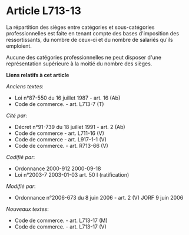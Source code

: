 # Article L713-13

La répartition des sièges entre catégories et sous-catégories professionnelles est faite en tenant compte des bases
d'imposition des ressortissants, du nombre de ceux-ci et du nombre de salariés qu'ils emploient.

Aucune des catégories professionnelles ne peut disposer d'une représentation supérieure à la moitié du nombre des sièges.

**Liens relatifs à cet article**

_Anciens textes_:

  - Loi n°87-550 du 16 juillet 1987 - art. 16 (Ab)
  - Code de commerce. - art. L713-7 (T)

_Cité par_:

  - Décret n°91-739 du 18 juillet 1991 - art. 2 (Ab)
  - Code de commerce - art. L711-16 (V)
  - Code de commerce - art. L917-1-1 (V)
  - Code de commerce. - art. R713-66 (V)

_Codifié par_:

  - Ordonnance 2000-912 2000-09-18
  - Loi n°2003-7 2003-01-03 art. 50 I (ratification)

_Modifié par_:

  - Ordonnance n°2006-673 du 8 juin 2006 - art. 2 (V) JORF 9 juin 2006

_Nouveaux textes_:

  - Code de commerce. - art. L713-17 (M)
  - Code de commerce. - art. L713-17 (V)
